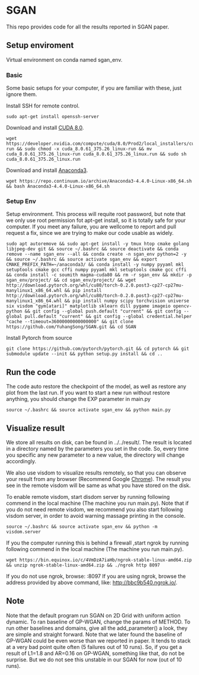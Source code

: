 # SGAN

This repo provides code for all the results reported in SGAN paper.

## Setup enviroment

Virtual environment on conda named sgan_env.

### Basic

Some basic setups for your computer, if you are familiar with these, just ignore them.

Install SSH for remote control.
```
sudo apt-get install openssh-server
```

Download and install [CUDA 8.0](https://developer.nvidia.com/cuda-downloads).
```
wget https://developer.nvidia.com/compute/cuda/8.0/Prod2/local_installers/cuda_8.0.61_375.26_linux-run && sudo chmod -x cuda_8.0.61_375.26_linux-run && mv cuda_8.0.61_375.26_linux-run cuda_8.0.61_375.26_linux.run && sudo sh cuda_8.0.61_375.26_linux.run
```

Download and install [Anaconda3](https://www.anaconda.com/download/).
```
wget https://repo.continuum.io/archive/Anaconda3-4.4.0-Linux-x86_64.sh && bash Anaconda3-4.4.0-Linux-x86_64.sh
```

### Setup Env

Setup environment.
This process will requite root password, but note that we only use root permission fot apt-get install, so it is totally safe for your computer.
If you meet any failure, you are wellcome to report and pull request a fix, since we are trying to make our code usable as widely.
```
sudo apt autoremove && sudo apt-get install -y tmux htop cmake golang libjpeg-dev git && source ~/.bashrc && source deactivate && conda remove --name sgan_env --all && conda create -n sgan_env python=2 -y && source ~/.bashrc && source activate sgan_env && export CMAKE_PREFIX_PATH=~/anaconda3/ && conda install -y numpy pyyaml mkl setuptools cmake gcc cffi numpy pyyaml mkl setuptools cmake gcc cffi && conda install -c soumith magma-cuda80 && rm -r sgan_env && mkdir -p sgan_env/project/ && cd sgan_env/project/ && wget http://download.pytorch.org/whl/cu80/torch-0.2.0.post3-cp27-cp27mu-manylinux1_x86_64.whl && pip install http://download.pytorch.org/whl/cu80/torch-0.2.0.post3-cp27-cp27mu-manylinux1_x86_64.whl && pip install numpy scipy torchvision universe six visdom "gym[atari]" matplotlib sklearn dill pygame imageio opencv-python && git config --global push.default "current" && git config --global pull.default "current" && git config --global credential.helper "cache --timeout=36000000000000000" && git clone https://github.com/YuhangSong/SGAN.git && cd SGAN
```

Install Pytorch from source
```
git clone https://github.com/pytorch/pytorch.git && cd pytorch && git submodule update --init && python setup.py install && cd ..
```

## Run the code

The code auto restore the checkpoint of the model, as well as restore any plot from the last run.
If you want to start a new run without restore anything, you should change the EXP parameter in main.py
```
source ~/.bashrc && source activate sgan_env && python main.py
```

## Visualize result

We store all results on disk, can be found in ../../result/.
The result is located in a directory named by the parameters you set in the code. So, every time you specific any new parameter to a new value, the directory will change accordingly.

We also use visdom to visualize results remotely, so that you can observe your result from any browser (Recommend Google [Chrome](https://www.google.com/chrome/browser/desktop/index.html?brand=CHBD&gclid=Cj0KCQjwgb3OBRDNARIsAOyZbxDQqD8yexBYnNgpuh8Taiqzk0H_VCmNnYibw3SdWL7uqx0L3GOJicAaAkEFEALw_wcB)).
The result you see in the remote visdom will be same as what you have stored on the disk.

To enable remote visdom, start disdom server by running following commend in the local machine (The machine you run main.py).
Note that if you do not need remote visdom, we recommend you also start following visdom server, in order to avoid warning massage printing in the console.
```
source ~/.bashrc && source activate sgan_env && python -m visdom.server
```

If you the computer running this is behind a firewall ,start ngrok by running following commend in the local machine (The machine you run main.py).
```
wget https://bin.equinox.io/c/4VmDzA7iaHb/ngrok-stable-linux-amd64.zip && unzip ngrok-stable-linux-amd64.zip && ./ngrok http 8097
```

If you do not use ngrok, browse: <your ip>:8097
If you are using ngrok, browse the address provided by above command, like: http://bbc9b540.ngrok.io/.

## Note
Note that the default program run SGAN on 2D Grid with uniform action dynamic.
To ran baseline of GP-WGAN, change the params of METHOD.
To run other baselines and domains, give all the add_parameter() a look, they are simple and straight forward.
Note that we later found the baseline of GP-WGAN could be even worse than we reported in paper.
It tends to stack at a very bad point quite often (5 failures out of 10 runs).
So, if you get a result of L1=1.8 and AR=0.16 on GP-WGAN, something like that, do not be surprise.
But we do not see this unstable in our SGAN for now (out of 10 runs).
